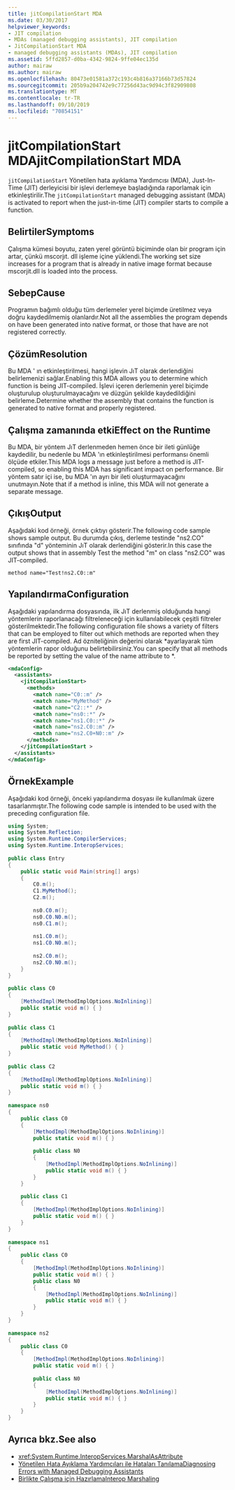 ```yaml
---
title: jitCompilationStart MDA
ms.date: 03/30/2017
helpviewer_keywords:
- JIT compilation
- MDAs (managed debugging assistants), JIT compilation
- JitCompilationStart MDA
- managed debugging assistants (MDAs), JIT compilation
ms.assetid: 5ffd2857-d0ba-4342-9824-9ffe04ec135d
author: mairaw
ms.author: mairaw
ms.openlocfilehash: 80473e01581a372c193c4b816a37166b73d57824
ms.sourcegitcommit: 205b9a204742e9c77256d43ac9d94c3f82909808
ms.translationtype: MT
ms.contentlocale: tr-TR
ms.lasthandoff: 09/10/2019
ms.locfileid: "70854151"
---
```

# <a name="jitcompilationstart-mda"></a><span data-ttu-id="17bc3-102">jitCompilationStart MDA</span><span class="sxs-lookup"><span data-stu-id="17bc3-102">jitCompilationStart MDA</span></span>
<span data-ttu-id="17bc3-103">`jitCompilationStart` Yönetilen hata ayıklama Yardımcısı (MDA), Just-In-Time (JIT) derleyicisi bir işlevi derlemeye başladığında raporlamak için etkinleştirilir.</span><span class="sxs-lookup"><span data-stu-id="17bc3-103">The `jitCompilationStart` managed debugging assistant (MDA) is activated to report when the just-in-time (JIT) compiler starts to compile a function.</span></span>  
  
## <a name="symptoms"></a><span data-ttu-id="17bc3-104">Belirtiler</span><span class="sxs-lookup"><span data-stu-id="17bc3-104">Symptoms</span></span>  
 <span data-ttu-id="17bc3-105">Çalışma kümesi boyutu, zaten yerel görüntü biçiminde olan bir program için artar, çünkü mscorjıt. dll işleme içine yüklendi.</span><span class="sxs-lookup"><span data-stu-id="17bc3-105">The working set size increases for a program that is already in native image format because mscorjit.dll is loaded into the process.</span></span>  
  
## <a name="cause"></a><span data-ttu-id="17bc3-106">Sebep</span><span class="sxs-lookup"><span data-stu-id="17bc3-106">Cause</span></span>  
 <span data-ttu-id="17bc3-107">Programın bağımlı olduğu tüm derlemeler yerel biçimde üretilmez veya doğru kaydedilmemiş olanlardır.</span><span class="sxs-lookup"><span data-stu-id="17bc3-107">Not all the assemblies the program depends on have been generated into native format, or those that have are not registered correctly.</span></span>  
  
## <a name="resolution"></a><span data-ttu-id="17bc3-108">Çözüm</span><span class="sxs-lookup"><span data-stu-id="17bc3-108">Resolution</span></span>  
 <span data-ttu-id="17bc3-109">Bu MDA ' ın etkinleştirilmesi, hangi işlevin JıT olarak derlendiğini belirlemenizi sağlar.</span><span class="sxs-lookup"><span data-stu-id="17bc3-109">Enabling this MDA allows you to determine which function is being JIT-compiled.</span></span> <span data-ttu-id="17bc3-110">İşlevi içeren derlemenin yerel biçimde oluşturulup oluşturulmayacağını ve düzgün şekilde kaydedildiğini belirleme.</span><span class="sxs-lookup"><span data-stu-id="17bc3-110">Determine whether the assembly that contains the function is generated to native format and properly registered.</span></span>  
  
## <a name="effect-on-the-runtime"></a><span data-ttu-id="17bc3-111">Çalışma zamanında etki</span><span class="sxs-lookup"><span data-stu-id="17bc3-111">Effect on the Runtime</span></span>  
 <span data-ttu-id="17bc3-112">Bu MDA, bir yöntem JıT derlenmeden hemen önce bir ileti günlüğe kaydedilir, bu nedenle bu MDA 'ın etkinleştirilmesi performansı önemli ölçüde etkiler.</span><span class="sxs-lookup"><span data-stu-id="17bc3-112">This MDA logs a message just before a method is JIT-compiled, so enabling this MDA has significant impact on performance.</span></span> <span data-ttu-id="17bc3-113">Bir yöntem satır içi ise, bu MDA 'ın ayrı bir ileti oluşturmayacağını unutmayın.</span><span class="sxs-lookup"><span data-stu-id="17bc3-113">Note that if a method is inline, this MDA will not generate a separate message.</span></span>  
  
## <a name="output"></a><span data-ttu-id="17bc3-114">Çıkış</span><span class="sxs-lookup"><span data-stu-id="17bc3-114">Output</span></span>  
 <span data-ttu-id="17bc3-115">Aşağıdaki kod örneği, örnek çıktıyı gösterir.</span><span class="sxs-lookup"><span data-stu-id="17bc3-115">The following code sample shows sample output.</span></span> <span data-ttu-id="17bc3-116">Bu durumda çıkış, derleme testinde "ns2.CO" sınıfında "d" yönteminin JıT olarak derlendiğini gösterir.</span><span class="sxs-lookup"><span data-stu-id="17bc3-116">In this case the output shows that in assembly Test the method "m" on class "ns2.CO" was JIT-compiled.</span></span>  
  
```output
method name="Test!ns2.C0::m"  
```  
  
## <a name="configuration"></a><span data-ttu-id="17bc3-117">Yapılandırma</span><span class="sxs-lookup"><span data-stu-id="17bc3-117">Configuration</span></span>  
 <span data-ttu-id="17bc3-118">Aşağıdaki yapılandırma dosyasında, ilk JıT derlenmiş olduğunda hangi yöntemlerin raporlanacağı filtreleneceği için kullanılabilecek çeşitli filtreler gösterilmektedir.</span><span class="sxs-lookup"><span data-stu-id="17bc3-118">The following configuration file shows a variety of filters that can be employed to filter out which methods are reported when they are first JIT-compiled.</span></span> <span data-ttu-id="17bc3-119">Ad özniteliğinin değerini olarak \*ayarlayarak tüm yöntemlerin rapor olduğunu belirtebilirsiniz.</span><span class="sxs-lookup"><span data-stu-id="17bc3-119">You can specify that all methods be reported by setting the value of the name attribute to \*.</span></span>  
  
```xml  
<mdaConfig>  
  <assistants>  
    <jitCompilationStart>  
      <methods>  
        <match name="C0::m" />  
        <match name="MyMethod" />  
        <match name="C2::*" />  
        <match name="ns0::*" />  
        <match name="ns1.C0::*" />  
        <match name="ns2.C0::m" />  
        <match name="ns2.C0+N0::m" />  
      </methods>  
    </jitCompilationStart >  
  </assistants>  
</mdaConfig>  
```  
  
## <a name="example"></a><span data-ttu-id="17bc3-120">Örnek</span><span class="sxs-lookup"><span data-stu-id="17bc3-120">Example</span></span>  
 <span data-ttu-id="17bc3-121">Aşağıdaki kod örneği, önceki yapılandırma dosyası ile kullanılmak üzere tasarlanmıştır.</span><span class="sxs-lookup"><span data-stu-id="17bc3-121">The following code sample is intended to be used with the preceding configuration file.</span></span>  
  
```csharp
using System;  
using System.Reflection;  
using System.Runtime.CompilerServices;  
using System.Runtime.InteropServices;  
  
public class Entry  
{  
    public static void Main(string[] args)  
    {  
        C0.m();  
        C1.MyMethod();  
        C2.m();  
  
        ns0.C0.m();  
        ns0.C0.N0.m();  
        ns0.C1.m();  
  
        ns1.C0.m();  
        ns1.C0.N0.m();  
  
        ns2.C0.m();  
        ns2.C0.N0.m();  
    }  
}  
  
public class C0  
{  
    [MethodImpl(MethodImplOptions.NoInlining)]  
    public static void m() { }  
}  
  
public class C1  
{  
    [MethodImpl(MethodImplOptions.NoInlining)]  
    public static void MyMethod() { }  
}  
  
public class C2  
{  
    [MethodImpl(MethodImplOptions.NoInlining)]  
    public static void m() { }  
}  
  
namespace ns0  
{  
    public class C0  
    {  
        [MethodImpl(MethodImplOptions.NoInlining)]  
        public static void m() { }  
  
        public class N0  
        {  
            [MethodImpl(MethodImplOptions.NoInlining)]  
            public static void m() { }  
        }  
    }  
  
    public class C1  
    {  
        [MethodImpl(MethodImplOptions.NoInlining)]  
        public static void m() { }  
    }  
}  
  
namespace ns1  
{  
    public class C0  
    {  
        [MethodImpl(MethodImplOptions.NoInlining)]  
        public static void m() { }  
        public class N0  
        {  
            [MethodImpl(MethodImplOptions.NoInlining)]  
            public static void m() { }  
        }  
    }  
}  
  
namespace ns2  
{  
    public class C0  
    {  
        [MethodImpl(MethodImplOptions.NoInlining)]  
        public static void m() { }  
  
        public class N0  
        {  
            [MethodImpl(MethodImplOptions.NoInlining)]  
            public static void m() { }  
        }  
    }  
}  
```  
  
## <a name="see-also"></a><span data-ttu-id="17bc3-122">Ayrıca bkz.</span><span class="sxs-lookup"><span data-stu-id="17bc3-122">See also</span></span>

- <xref:System.Runtime.InteropServices.MarshalAsAttribute>
- [<span data-ttu-id="17bc3-123">Yönetilen Hata Ayıklama Yardımcıları ile Hataları Tanılama</span><span class="sxs-lookup"><span data-stu-id="17bc3-123">Diagnosing Errors with Managed Debugging Assistants</span></span>](../../../docs/framework/debug-trace-profile/diagnosing-errors-with-managed-debugging-assistants.md)
- [<span data-ttu-id="17bc3-124">Birlikte Çalışma için Hazırlama</span><span class="sxs-lookup"><span data-stu-id="17bc3-124">Interop Marshaling</span></span>](../../../docs/framework/interop/interop-marshaling.md)

